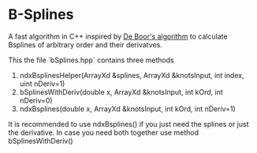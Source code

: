 # B-Splines

A fast algorithm in C++ inspired by [De Boor's algorithm](https://en.wikipedia.org/wiki/De_Boor%27s_algorithm) to calculate Bsplines of arbitrary order and their derivatves.

This the file ´bSplines.hpp´ contains three methods
1. ndxBsplinesHelper(ArrayXd &splines, ArrayXd &knotsInput, int index, uint nDeriv=1)
2. bSplinesWithDeriv(double x, ArrayXd &knotsInput, int kOrd, int nDeriv=0)
3. ndxBsplines(double x, ArrayXd &knotsInput, int kOrd, int nDeriv=1)
 
It is recommended to use ndxBsplines() if you just need the splines or just the derivative.
In case you need both together use method bSplinesWithDeriv()
